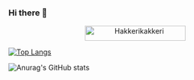 ### Hi there 👋

<div align="center">
    <img width="200" height="30" src="https://komarev.com/ghpvc/?username=Hakkerikakkeri&style=flat-square&color=royalblue" alt="Hakkerikakkeri" />
</div>

[![Top Langs](https://github-readme-stats.vercel.app/api/top-langs/?username=Hakkerikakkeri&langs_count=8)](https://github.com/anuraghazra/github-readme-stats)


![Anurag's GitHub stats](https://github-readme-stats.vercel.app/api?username=Hakkerikakkeri&show_icons=true)
